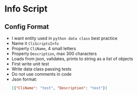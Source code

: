 # Info Script

## Config Format

- I want entity used in `python data class` best practice
- Name it `CliScriptsInfo`
- Property `CliName`, 4 small letters
- Property `Description`, max 300 characters
- Loads from json, validates, prints to string as a list of objects
- First write unit test
- Write data class passing tests
- Do not use comments in code
- Json format:
  ```json
  [{"CliName": "test", "Description": "test"}]
  ```

